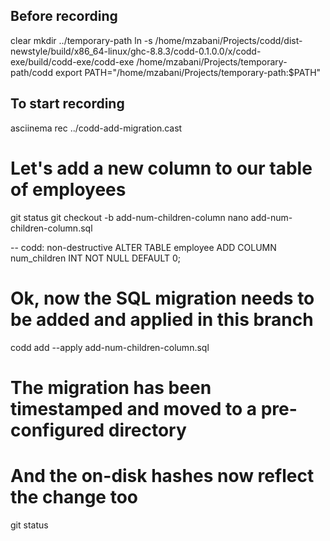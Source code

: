 ## Before recording
clear
mkdir ../temporary-path
ln -s /home/mzabani/Projects/codd/dist-newstyle/build/x86_64-linux/ghc-8.8.3/codd-0.1.0.0/x/codd-exe/build/codd-exe/codd-exe /home/mzabani/Projects/temporary-path/codd
export PATH="/home/mzabani/Projects/temporary-path:$PATH"




## To start recording
asciinema rec ../codd-add-migration.cast
# Let's add a new column to our table of employees
git status
git checkout -b add-num-children-column
nano add-num-children-column.sql

-- codd: non-destructive
ALTER TABLE employee ADD COLUMN num_children INT NOT NULL DEFAULT 0;

# Ok, now the SQL migration needs to be added and applied in this branch
codd add --apply add-num-children-column.sql

# The migration has been timestamped and moved to a pre-configured directory
# And the on-disk hashes now reflect the change too
git status